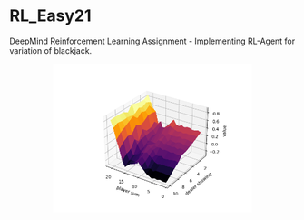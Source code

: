 # RL_Easy21
DeepMind Reinforcement Learning Assignment - Implementing RL-Agent for variation of blackjack.

<p align="center">
  <img src="images/MC_value_function.png" width="350" title="Value function">
</p>
